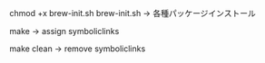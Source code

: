 chmod +x brew-init.sh
brew-init.sh
-> 各種パッケージインストール

make
-> assign symboliclinks

make clean
-> remove symboliclinks
